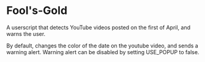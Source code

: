 # Fool's-Gold
A userscript that detects YouTube videos posted on the first of April, and warns the user.

By default, changes the color of the date on the youtube video, and sends a warning alert.
Warning alert can be disabled by setting USE_POPUP to false.
